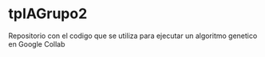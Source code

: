 # tpIAGrupo2
Repositorio con el codigo que se utiliza para ejecutar un algoritmo genetico en Google Collab
